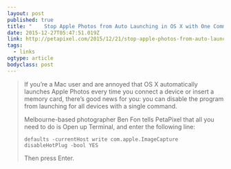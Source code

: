 ```yaml
---
layout: post 
published: true 
title: "    Stop Apple Photos from Auto Launching in OS X with One Command" 
date: 2015-12-27T05:47:51.019Z 
link: http://petapixel.com/2015/12/21/stop-apple-photos-from-auto-launching-in-os-x-with-one-command/ 
tags:
  - links
ogtype: article 
bodyclass: post 
---
```


> If you’re a Mac user and are annoyed that OS X automatically launches Apple Photos every time you connect a device or insert a memory card, there’s good news for you: you can disable the program from launching for all devices with a single command.
> 
> Melbourne-based photographer Ben Fon tells PetaPixel that all you need to do is Open up Terminal, and enter the following line:
> 
> `defaults -currentHost write com.apple.ImageCapture disableHotPlug -bool YES`
> 
> Then press Enter.
